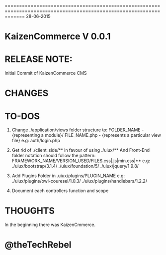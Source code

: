 ===================================================================================================================
28-06-2015

KaizenCommerce V 0.0.1
=

RELEASE NOTE: 
=
Initial Commit of KaizenCommerce CMS



CHANGES
=



TO-DOS
=

1. Change ./application/views folder structure to:
			FOLDER_NAME - {representing a module}/ FILE_NAME.php - {represents a particular view file}
			e.g: 
			auth/login.php

2. Get rid of ./client_side/** in favour of using ./uiux/**
			And Front-End folder notation should follow the pattern: FRAMEWORK_NAME/VERSION_USED/FILES.css|.js|min.css|**
			e.g:
			./uiux/bootstrap/3.1.4/
			./uiux/foundation/5/
			./uiux/jquery/1.9.8/

3. Add Plugins Folder in .uiux/plugins/PLUGIN_NAME
			e.g:
			./uiux/plugins/owl-couresel/1.0.3/
			./uiux/plugins/handlebars/1.2.2/

4. Document each controllers function and scope


THOUGHTS
=

In the beginning there was KaizenCmmerce. 


@theTechRebel
=
